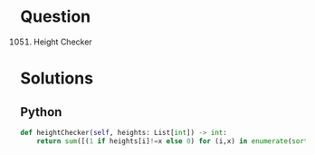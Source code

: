 # Question

1051. Height Checker

# Solutions


## Python
```python
def heightChecker(self, heights: List[int]) -> int:
	return sum([(1 if heights[i]!=x else 0) for (i,x) in enumerate(sorted(heights))])
``` 
